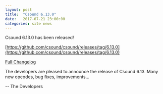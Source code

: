 ```yaml
---
layout: post
title:  "Csound 6.13.0"
date:   2017-07-21 23:00:00
categories: site news 
---
```


Csound 6.13.0 has been released!

[https://github.com/csound/csound/releases/tag/6.13.0](https://github.com/csound/csound/releases/tag/6.13.0)

[Full Changelog](https://github.com/csound/csound/blob/develop/Release_Notes/Version_6.13.md)

The developers are pleased to announce the release of Csound 6.13.
Many new opcodes, bug fixes, improvements...

-- The Developers

